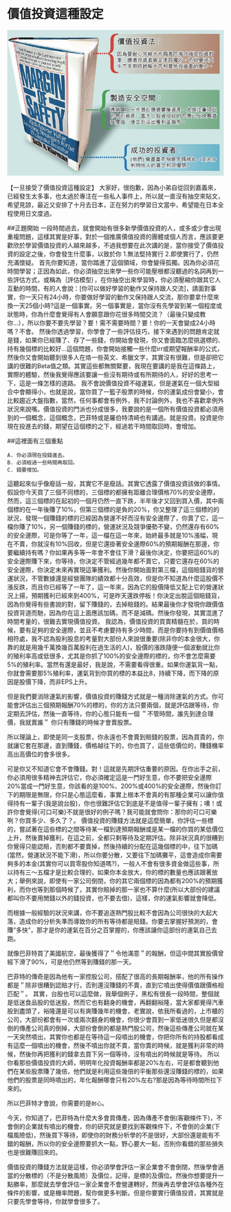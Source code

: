 # 價值投資這種設定

![](./images/13344659_1146765865375833_6621167984169704706_n.png)


【一旦接受了價值投資這種設定】
大家好，很抱歉，因為小弟自從回到嘉義來，已經發生太多事，也太過於專注在一些私人事件上，所以就一直沒有抽空來貼文，希望見諒，最近又安排了十月去日本，正在努力的學習日文當中，希望能在日本全程使用日文度過。

##正題開始
一段時間過去，就會開始有很多新學價值投資的人，或多或少會出現重複問題，這樣其實是好事，對於一個推廣價值投資的團體或個人而言，應該要更歡欣於學習價值投資的人越來越多，不過我想要在此次講的是，當你接受了價值投資的設定之後，你會發生什麼事，以致於你 1.無法堅持實行 2.即使實行了，仍然充滿懷疑。
首先你要知道，當你踏進了這個領域，你會變得孤獨。因為你必須花時間學習；正因為如此，你必須抽空出來學一些你可能壓根都沒聽過的名詞再到一些評估方式，或稱為｛評估模型｝，在你抽空出來學習時，你必須壓縮你跟其它人互動的時間，有的人會說：[你可以做好學習的動作又保持跟人交流]，請面對事實，你一天只有24小時，你要做好學習的動作又保持跟人交流，那你要拿什麼來換一天25個小時?這是一個事實。另一個事實是，當你沒有先學習到某一個程度或狀態時，你為什麼會覺得有人會願意跟你花很多時間交流？（最後只變成教你...），所以你要不要先學習？要！需不需要時間？要！你的一天會變成24小時嗎？不會。
然後你透過學習，你學會了一些評估技巧，接下來遇到的問題肯定就是錢，如果你已經賺了、存了一些錢，你開始會發現，你又會面臨怎麼挑選標的、持有幾個標的比較好...這個問題，你會開始接觸一些什麼irr或期望報酬率的公式，然後你又會開始聽到很多人在烙一些英文、希臘文字，其實沒有很難，但是卻把它講的很難的Beta值之類。其實這些都無關緊要，我現在要講的是我在這條路上，實際的體驗，然後我覺得應該要讓一些沒有期待或有所期待的人，好好的思考一下，這是一條怎樣的道路。
我不會說價值投資不碰運氣，但是運氣在一個大型組合中會顯得小，也就是說，當你買了一籃子股票的時候，你的運氣成份會變小，會比較趨近大盤指數，當然，任何事都會有例外，我不討論例外，我也不喜歡拿例外狀況來說嘴。價值投資的門派也分成很多，我要說的是一個所有價值投資都必須用到的一個概念，這個概念，巴菲特或是羅伯特清崎也有講過。就是投資。投資是你現在投進去的錢，期望在這個標的之下，經過若干時間取回時，會增加。

##這裡面有三個重點
```
A. 你必須現在投錢進去。
B. 必須經過一些時間再取回。
C. 錢要增加。
```

這聽起來似乎像廢話一般，其實它不是廢話。其實它透露了價值投資該做的事情。
假設你今天買了三個不同標的，三個標的都擁有距離合理價格70%的安全邊際，然而，這三個標的在起初的一個月仍然一直下跌，半年後才又回到買入價，其中兩個標的在一年後賺了10%，但第三個標的是負的20%，你又整理了這三個標的的狀況，發現一個賺錢的標的已經因為營運不好而沒有安全邊際了，你賣了它，這一檔你賺了10%，另一個賺錢的標的，營運狀況及競爭優勢不變，仍然還存有60%的安全邊際，可是你等了一年，這一檔在這一年來，始終最多就是10%漲幅，現在不賣，你就沒有10%回收，但是它還掛著安全邊際60%的預期報酬在那邊，你要繼續持有嗎？你如果再多等一年會不會往下滑？最後你決定，你要把這60%的安全邊際賺下來，你等待，你決定不管經過幾年都不賣它，只要它還存在60%的安全邊際，你決定未來再實現這筆獲利。然後你開始面對第三檔，這個賠錢貨的營運狀況，不管數據還是經營團隊的績效都十分高效，但是你不知道為什麼這股價不漲反跌，而且你已經等了一年了，這一年來，因為它的股價降低又配上它的營運狀況上揚，預期獲利已經來到400%，可是昨天還跌停板！你決定出脫這個賠錢貨，因為你覺得有些書說的對，留下賺錢的，去掉賠錢的。結果最後你才發現你跟價值投資背道而馳，因為你在這上面應該加碼，而不是減碼。然後你發現，其實混進了時間考量的，很難去實現價值投資。
我認為，價值投資的買賣精髓在於，買的時候，要有足夠的安全邊際，並且不考慮要持有多少時間，而是你要持有到價值價格相符處，我不認為股利股息的考量對大部份人來說很重要(除非你的本金很大，你靠的就是用幾千萬換幾百萬股利在過生活的人)，股價的漲跌隨便一個波動就比你的殖利率高或低很多，尤其是你抓了100%的安全邊際的標的，你不會怎麼需要5%的殖利率。當然有還是最好，我是說，不需要看得很重。如果你運氣背一點，你就會需要那5%殖利率，運氣背到你買的標的本益比8，持續下降，而下降的原因是股價下降，而非EPS上升。

但是我們要消除運氣的影響，價值投資的賺錢方式就是一種消除運氣的方式。你可能會評估出三個預期報酬70%的標的，你的方法只要兩個，就是評估跟等待，你定期去評估，然後一直等待，你的心態只能有一個
＂不管時間，誰先到達合理價，我就賣誰＂
你只有賺錢的時候才會賣股票。

所以理論上，即使是同一支股票，你永遠也不會賣到賠錢的股票，因為買貴的，你就讓它套在那邊，直到賺錢，價格越往下的，你也買了，這些低價位的，賺錢機率高出高價位的會多很多。

可是你又不知道它會不會賺錢。對！這就是先期評估重要的原因。在你出手之前，你必須用很多精神去評估它，你必須確定這是一門好生意，你不要把安全邊際20%當成一門好生意，你該看的是100%、200%或400%的安全邊際，然後你訂下的期限是無限，你只是心態這麼看，事實上根本不會真的有那種企業可以讓你值得持有一輩子(我是說台股)，你也很難評估它到底是不是值得一輩子擁有；噢！或許你會覺得{可口可樂}不就是很好的例子嗎？我可能就會問你：那你的可口可樂咧？你買多少、多久了？。
價值投資的賺錢方法就是這麼簡單，你評估一些標的，嘗試著在這些標的之間等待某一檔到達預期報酬或是某一檔的你買的某低價位上升，然後賣掉獲利，在這之前，全都只剩等待及定期評估。除非狀況真的很糟到你覺得只能認賠，否則都不要賣掉，然後持續的分配在這幾個標的中，往下加碼(當然，營運狀況不能下滑)，所以你要分散，又要往下加碼攤平，這會造成你需要夠多的本金(其實你可以買零股你知道嗎?)，一般人不會有很多資金做這些事，所以持有三～五檔才是比較合理的，如果你本金放大，你的標的數量也應該跟著放大；舉例來說，即使有一家公司倒閉，你的其它兩個標的因為都有200%的預期獲利，而你也等到那個時候了，其實你賠掉的那一家也不算什麼(所以大部份的建議都叫你不要用閒錢以外的錢投資，也不要去借)，這樣，你的運氣影響就會降低。

而根據一般經驗的狀況來講，你不要追逐熱門股比較不會因為公司很快的大起大落，造成你的分析失準而導致你的所有等待都是賠錢。你要去掌握好預測的，會賺”多快”，那才是你的運氣在百分之百掌握的，你應該讓你這部份的運氣自己去跑。

就像巴菲特買了美國航空，最後獲得了＂令他滿意＂的報酬，但這中間其實股價曾經下滑了90%，可是他仍然等到賺錢的那一天。

巴菲特的傳奇是因為他有一家控股公司，搭配了很高的長期報酬率，他的所有操作都是＂除非很糟到認賠才行，否則還沒賺錢的不賣，直到它噴出使得價值跟價格相匹配＂。
其實，台股也可以這麼做，我舉個例子，黑松有很長一段時間，整個就是低迷食品股的低迷股，然而它也有翻身的機會，再翻翻裕隆，當大家都覺得汽車股到盡頭了，裕隆還是可以有爽賺幾年的機會，老實說，依我所看過的，上市櫃的公司，大部份都會有一次或兩次翻身的機會，你很少會買到一家低迷很久但是都沒倒的傳產公司真的倒掉，大部份會倒的都是熱門股公司，然後這些傳產公司就在某一天突然噴出，其實你也都是在等待這一段噴出的機會，你把你所有的持股都看成有這麼一個噴出的機會，然後不噴出你就不賣，當你賣的時候，就是獲利非常的時候，然後你再把獲利的錢拿去買下另一個等待，沒有噴出的時候就是等待。
所以你看那些價值投資的大師，明明年化投資報酬率都是20%左右，可是都會聽到他們在某些股票賺了幾倍，他們就是利用這些幾倍的平衡那些還沒賺錢的標的，如果他們的股票是同時噴出的，年化報酬哪會只有20%左右?那是因為等待時間所拉下來的。

所以巴菲特才會說，你需要的是`耐心`。

今天，你知道了，巴菲特為什麼大多會買傳產，因為傳產不會倒(客觀條件下)，不會倒的企業就有噴出的機會，你的研究就是要找到客觀條件下，不會倒的企業(下檔風險低)，然後買下等待，即使你的財務分析學的不是很好，大部份還是能有不錯的報酬，所以你的安全邊際要抓大一點，野心要大一點，否則你看錯的那些損失也是很難賺回來的。

價值投資的賺錢方法就是這樣，你必須學會評估一家企業會不會倒閉，然後學會適當的分散標的（不是分散風險）及價位，記得，是標的及價位。然後你想要提升一點勝率，那麼就去學會評估一家企業會不會營運轉好，然後再去學會評估各種外在條件的影響，或是機率問題，幫你做更多判斷。但是你要實行價值投資，其實就是只要先學會等待，你就學會很多了。